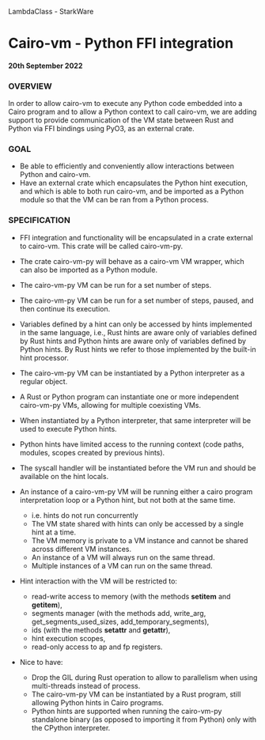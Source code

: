LambdaClass - StarkWare
# Cairo-vm - Python FFI integration
#### 20th September 2022

### OVERVIEW

In order to allow cairo-vm to execute any Python code embedded into a Cairo program and to allow a Python context to call cairo-vm, we are adding support to provide communication of the VM state between Rust and Python via FFI bindings using PyO3, as an external crate.

### GOAL

* Be able to efficiently and conveniently allow interactions between Python and cairo-vm.
* Have an external crate which encapsulates the Python hint execution, and which is able to both run cairo-vm, and be imported as a Python module so that the VM can be ran from a Python process.

### SPECIFICATION

* FFI integration and functionality will be encapsulated in a crate external to cairo-vm. This crate will be called cairo-vm-py.
* The crate cairo-vm-py will behave as a cairo-vm VM wrapper, which can also be imported as a Python module.
* The cairo-vm-py VM can be run for a set number of steps.
* The cairo-vm-py VM can be run for a set number of steps, paused, and then continue its execution.
* Variables defined by a hint can only be accessed by hints implemented in the same language, i.e., Rust hints are aware only of variables defined by Rust hints and Python hints are aware only of variables defined by Python hints. By Rust hints we refer to those implemented by the built-in hint processor.
* The cairo-vm-py VM can be instantiated by a Python interpreter as a regular object.
* A Rust or Python program can instantiate one or more independent cairo-vm-py VMs, allowing for multiple coexisting VMs.
* When instantiated by a Python interpreter, that same interpreter will be used to execute Python hints.
* Python hints have limited access to the running context (code paths, modules, scopes created by previous hints).
* The syscall handler will be instantiated before the VM run and should be available on the hint locals.
* An instance of a cairo-vm-py VM will be running either a cairo program interpretation loop or a Python hint, but not both at the same time.
  * i.e. hints do not run concurrently
  * The VM state shared with hints can only be accessed by a single hint at a time.
  * The VM memory is private to a VM instance and cannot be shared across different VM instances.
  * An instance of a VM will always run on the same thread.
  * Multiple instances of a VM can run on the same thread.
* Hint interaction with the VM will be restricted to:
  * read-write access to memory (with the methods __setitem__ and  __getitem__),
  * segments manager (with the methods add, write_arg, get_segments_used_sizes, add_temporary_segments),
  * ids (with the methods __setattr__ and __getattr__),
  * hint execution scopes,
  * read-only access to ap and fp registers.

* Nice to have:
  * Drop the GIL during Rust operation to allow to parallelism when using multi-threads instead of process.
  * The cairo-vm-py VM can be instantiated by a Rust program, still allowing Python hints in Cairo programs.
  * Python hints are supported when running the cairo-vm-py standalone binary (as opposed to importing it from Python) only with the CPython interpreter.
